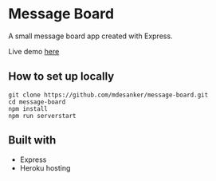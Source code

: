 # Message Board

A small message board app created with Express.

Live demo [here](https://sleepy-river-69942.herokuapp.com/)

## How to set up locally

```
git clone https://github.com/mdesanker/message-board.git
cd message-board
npm install
npm run serverstart
```

## Built with

- Express
- Heroku hosting
